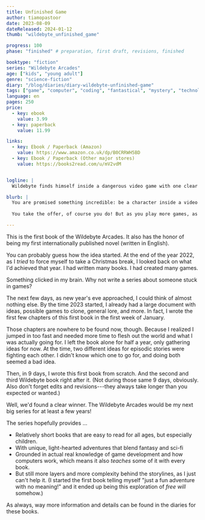 ```yaml
---
title: Unfinished Game
author: tiamopastoor
date: 2023-08-09
dateReleased: 2024-01-12
thumb: "wildebyte_unfinished_game"

progress: 100
phase: "finished" # preparation, first draft, revisions, finished

booktype: "fiction"
series: "Wildebyte Arcades"
age: ["kids", "young adult"] 
genre: "science-fiction"
diary: "/blog/diaries/diary-wildebyte-unfinished-game"
tags: ["game", "computer", "coding", "fantastical", "mystery", "technology", "adventure"]
language: en
pages: 250
price:
  - key: ebook
    value: 3.99
  - key: paperback
    value: 11.99

links:
  - key: Ebook / Paperback (Amazon)
    value: https://www.amazon.co.uk/dp/B0CRRWH5BD
  - key: Ebook / Paperback (Other major stores)
    value: https://books2read.com/u/mV2vdM


logline: |
  Wildebyte finds himself inside a dangerous video game with one clear message in his head: Break into the Data Vault.

blurb: |
  You are promised something incredible: be a character inside a video game. But only in exchange for completing a mission: Break into the Data Vault. 
  
  You take the offer, of course you do! But as you play more games, as you learn about the digital world of Ludra, the mission changes into something deadly dangerous.

---
```


This is the first book of the Wildebyte Arcades. It also has the honor of being my first internationally published novel (written in English).

You can probably guess how the idea started. At the end of the year 2022, as I _tried_ to force myself to take a Christmas break, I looked back on what I'd achieved that year. I had written many books. I had created many games.

Something clicked in my brain. Why not write a series about someone stuck in games?

The next few days, as new year's eve approached, I could think of almost nothing else. By the time 2023 started, I already had a large document with ideas, possible games to clone, general lore, and more. In fact, I wrote the first few chapters of this first book in the first week of January.

Those chapters are nowhere to be found now, though. Because I realized I jumped in too fast and needed more time to flesh out the world and what I was actually going for. I left the book alone for half a year, only gathering ideas for now. At the time, two different ideas for episodic stories were fighting each other. I didn't know which one to go for, and doing both seemed a bad idea. 

Then, in 9 days, I wrote this first book from scratch. And the second and third Wildebyte book right after it. (Not during those same 9 days, obviously. Also don't forget edits and revisions---they always take longer than you expected or wanted.)

Well, we'd found a clear winner. The Wildebyte Arcades would be my next big series for at least a few years!

The series hopefully provides ...
* Relatively short books that are easy to read for all ages, but especially children.
* With unique, light-hearted adventures that blend fantasy and sci-fi
* Grounded in actual real knowledge of game development and how computers work, which means it also _teaches_ some of it with every book.
* But still more layers and more complexity behind the storylines, as I just can't help it. (I started the first book telling myself "just a fun adventure with no meaning!" and it ended up being this exploration of _free will_ somehow.)

As always, way more information and details can be found in the diaries for these books.